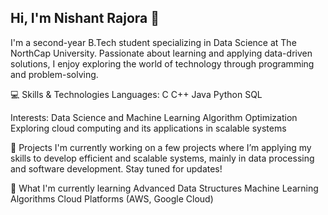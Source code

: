 

## Hi, I'm Nishant Rajora 👋
I'm a second-year B.Tech student specializing in Data Science at The NorthCap University. Passionate about learning and applying data-driven solutions, I enjoy exploring the world of technology through programming and problem-solving.

💻 Skills & Technologies
Languages:
  C
  C++
  Java
  Python
  SQL
  
Interests:
  Data Science and Machine Learning
  Algorithm Optimization
  Exploring cloud computing and its applications in scalable systems
  
📘 Projects
  I'm currently working on a few projects where I’m applying my skills to develop efficient and scalable systems, mainly in data processing and software development. Stay tuned for updates!

🌱 What I'm currently learning
  Advanced Data Structures
  Machine Learning Algorithms
  Cloud Platforms (AWS, Google Cloud)
